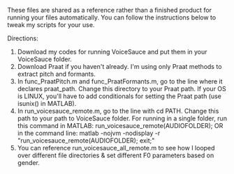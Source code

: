 These files are shared as a reference rather than a finished product for running your files automatically. You can follow the instructions below to tweak my scripts for your use.

Directions:
1. Download my codes for running VoiceSauce and put them in your VoiceSauce folder.
2. Download Praat if you haven't already. I'm using only Praat methods to extract pitch and formants.
3. In func_PraatPitch.m and func_PraatFormants.m, go to the line where it declares praat_path. Change this directory to your Praat path.
  If your OS is LINUX, you'll have to add conditionals for setting the Praat path (use isunix() in MATLAB). 
5. In run_voicesauce_remote.m, go to the line with cd PATH. Change this path to your path to VoiceSauce folder.
  For running in a single folder, run this command in MATLAB: run_voicesauce_remote(AUDIOFOLDER);
    OR in the command line: matlab -nojvm -nodisplay -r "run_voicesauce_remote(AUDIOFOLDER); exit;"
6. You can reference run_voicesauce_all_remote.m to see how I looped over different file directories & set different F0 parameters based on gender.
